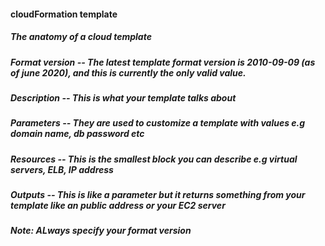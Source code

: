 #### cloudFormation template

##### The anatomy of a cloud template

#####  Format version -- The latest template format version is 2010-09-09 (as of june 2020), and this is currently the only valid value.
##### Description -- This is what your template talks about
##### Parameters -- They are used to customize a template with values e.g domain name, db password etc
##### Resources -- This is the smallest block you can describe e.g virtual servers, ELB, IP address
##### Outputs -- This is like a parameter but it returns something from your template like an public address or your EC2 server

##### Note: ALways specify your format version